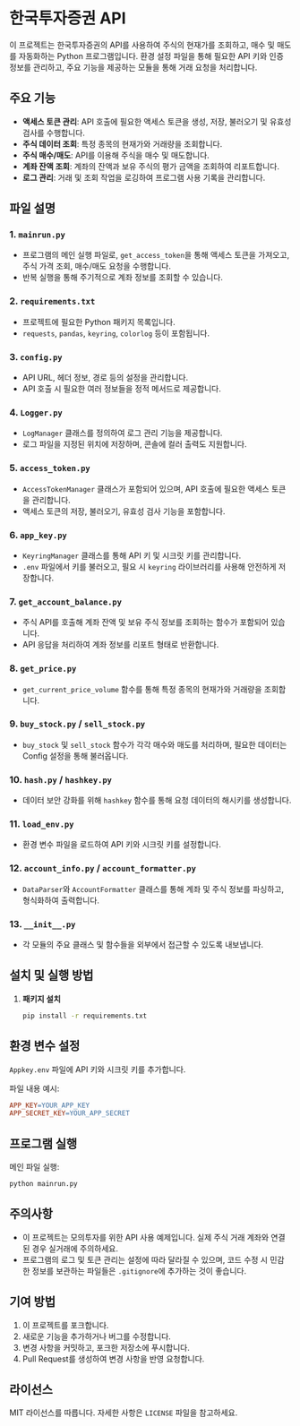 # 한국투자증권 API

이 프로젝트는 한국투자증권의 API를 사용하여 주식의 현재가를 조회하고, 매수 및 매도를 자동화하는 Python 프로그램입니다. 환경 설정 파일을 통해 필요한 API 키와 인증 정보를 관리하고, 주요 기능을 제공하는 모듈을 통해 거래 요청을 처리합니다.

## 주요 기능

- **액세스 토큰 관리**: API 호출에 필요한 액세스 토큰을 생성, 저장, 불러오기 및 유효성 검사를 수행합니다.
- **주식 데이터 조회**: 특정 종목의 현재가와 거래량을 조회합니다.
- **주식 매수/매도**: API를 이용해 주식을 매수 및 매도합니다.
- **계좌 잔액 조회**: 계좌의 잔액과 보유 주식의 평가 금액을 조회하여 리포트합니다.
- **로그 관리**: 거래 및 조회 작업을 로깅하여 프로그램 사용 기록을 관리합니다.

## 파일 설명

### 1. `mainrun.py`
- 프로그램의 메인 실행 파일로, `get_access_token`을 통해 액세스 토큰을 가져오고, 주식 가격 조회, 매수/매도 요청을 수행합니다.
- 반복 실행을 통해 주기적으로 계좌 정보를 조회할 수 있습니다.

### 2. `requirements.txt`
- 프로젝트에 필요한 Python 패키지 목록입니다.
- `requests`, `pandas`, `keyring`, `colorlog` 등이 포함됩니다.

### 3. `config.py`
- API URL, 헤더 정보, 경로 등의 설정을 관리합니다.
- API 호출 시 필요한 여러 정보들을 정적 메서드로 제공합니다.

### 4. `Logger.py`
- `LogManager` 클래스를 정의하여 로그 관리 기능을 제공합니다.
- 로그 파일을 지정된 위치에 저장하며, 콘솔에 컬러 출력도 지원합니다.

### 5. `access_token.py`
- `AccessTokenManager` 클래스가 포함되어 있으며, API 호출에 필요한 액세스 토큰을 관리합니다.
- 액세스 토큰의 저장, 불러오기, 유효성 검사 기능을 포함합니다.

### 6. `app_key.py`
- `KeyringManager` 클래스를 통해 API 키 및 시크릿 키를 관리합니다.
- `.env` 파일에서 키를 불러오고, 필요 시 `keyring` 라이브러리를 사용해 안전하게 저장합니다.

### 7. `get_account_balance.py`
- 주식 API를 호출해 계좌 잔액 및 보유 주식 정보를 조회하는 함수가 포함되어 있습니다.
- API 응답을 처리하여 계좌 정보를 리포트 형태로 반환합니다.

### 8. `get_price.py`
- `get_current_price_volume` 함수를 통해 특정 종목의 현재가와 거래량을 조회합니다.

### 9. `buy_stock.py` / `sell_stock.py`
- `buy_stock` 및 `sell_stock` 함수가 각각 매수와 매도를 처리하며, 필요한 데이터는 Config 설정을 통해 불러옵니다.

### 10. `hash.py` / `hashkey.py`
- 데이터 보안 강화를 위해 `hashkey` 함수를 통해 요청 데이터의 해시키를 생성합니다.

### 11. `load_env.py`
- 환경 변수 파일을 로드하여 API 키와 시크릿 키를 설정합니다.

### 12. `account_info.py` / `account_formatter.py`
- `DataParser`와 `AccountFormatter` 클래스를 통해 계좌 및 주식 정보를 파싱하고, 형식화하여 출력합니다.

### 13. `__init__.py`
- 각 모듈의 주요 클래스 및 함수들을 외부에서 접근할 수 있도록 내보냅니다.

## 설치 및 실행 방법

1. **패키지 설치**
   ```bash
   pip install -r requirements.txt
   ```

## 환경 변수 설정

`Appkey.env` 파일에 API 키와 시크릿 키를 추가합니다.

파일 내용 예시:
```makefile
APP_KEY=YOUR_APP_KEY
APP_SECRET_KEY=YOUR_APP_SECRET
```

## 프로그램 실행

메인 파일 실행:
```bash
python mainrun.py
```

## 주의사항

- 이 프로젝트는 모의투자를 위한 API 사용 예제입니다. 실제 주식 거래 계좌와 연결된 경우 실거래에 주의하세요.
- 프로그램의 로그 및 토큰 관리는 설정에 따라 달라질 수 있으며, 코드 수정 시 민감한 정보를 보관하는 파일들은 `.gitignore`에 추가하는 것이 좋습니다.

## 기여 방법

1. 이 프로젝트를 포크합니다.
2. 새로운 기능을 추가하거나 버그를 수정합니다.
3. 변경 사항을 커밋하고, 포크한 저장소에 푸시합니다.
4. Pull Request를 생성하여 변경 사항을 반영 요청합니다.

## 라이선스

MIT 라이선스를 따릅니다. 자세한 사항은 `LICENSE` 파일을 참고하세요.
